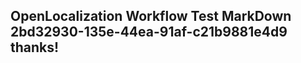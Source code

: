 <properties
ms.topic="hero-topic"
ms.test1="hero-topic"
ms.test2="test"/>


## OpenLocalization Workflow Test MarkDown 2bd32930-135e-44ea-91af-c21b9881e4d9 thanks!



<!--HONumber=Jul16_HO5-->



